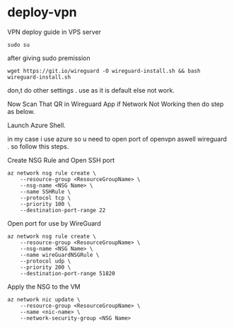 # deploy-vpn
VPN deploy guide in VPS server
```
sudo su
```
after giving sudo premission

```
wget https://git.io/wireguard -O wireguard-install.sh && bash wireguard-install.sh
```
don,t do other settings . use as it is default else not work.

Now Scan That QR in Wireguard App if Network Not Working then do step as below.

Launch Azure Shell.

in my case i use azure so  u need to open port of openvpn aswell wireguard .
so follow this steps.

Create NSG Rule and Open SSH port
```
az network nsg rule create \
    --resource-group <ResourceGroupName> \
    --nsg-name <NSG Name> \
    --name SSHRule \
    --protocol tcp \
    --priority 100 \
    --destination-port-range 22
```
Open port for use by WireGuard
```
az network nsg rule create \
    --resource-group <ResourceGroupName> \
    --nsg-name <NSG Name> \
    --name wireGuardNSGRule \
    --protocol udp \
    --priority 200 \
    --destination-port-range 51820
```
Apply the NSG to the VM
```
az network nic update \
    --resource-group <ResourceGroupName> \
    --name <nic-name> \
    --network-security-group <NSG Name>
```
